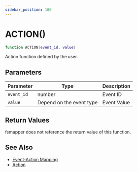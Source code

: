 ```yaml
---
sidebar_position: 100
---
```


# ACTION()
```lua
function ACTION(event_id, value)
```
Action function defined by the user.

## Parameters
|Parameter|Type|Description|
|-|-|-|
|`event_id`|number|Event ID
|`value`|Depend on the event type|Event Value


## Return Values
fsmapper does not reference the return value of this function.

## See Also
- [Event-Action Mapping](/guide/event-action-mapping)
- [Action](/guide/event-action-mapping#action)
